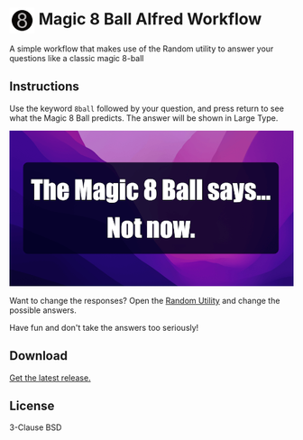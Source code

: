 # <img src='source/icon.png' width='45' align='center' alt='icon'> Magic 8 Ball Alfred Workflow

A simple workflow that makes use of the Random utility to answer your questions like a classic magic 8-ball

## Instructions

Use the keyword `8ball` followed by your question, and press return to see what the Magic 8 Ball predicts. The answer will be shown in Large Type.

![Magic 8 Ball](/resources/magic-8ball.png?raw=true)

Want to change the responses? Open the [Random Utility](https://www.alfredapp.com/help/workflows/utilities/random/) and change the possible answers.

Have fun and don't take the answers too seriously!

## Download

[Get the latest release.](https://github.com/alfredapp/magic-8-ball-workflow/releases/latest/download/Magic.8.Ball.alfredworkflow)

## License

3-Clause BSD
